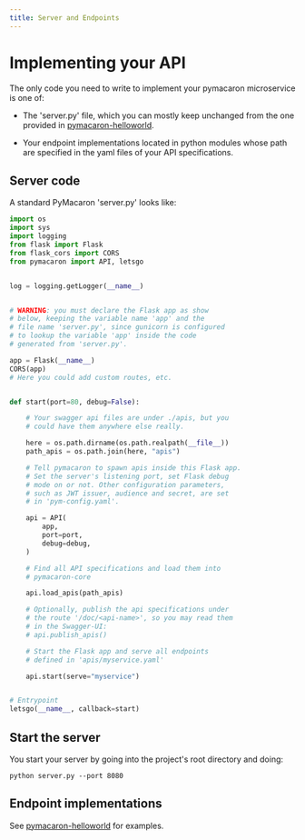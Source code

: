 ```yaml
---
title: Server and Endpoints
---
```


Implementing your API
=====================

The only code you need to write to implement your pymacaron microservice is one of:

* The 'server.py' file, which you can mostly keep unchanged from the one
  provided in [pymacaron-helloworld](https://github.com/pymacaron/pymacaron-helloworld).

* Your endpoint implementations located in python modules whose path are
  specified in the yaml files of your API specifications.


## Server code

A standard PyMacaron 'server.py' looks like:

```python
import os
import sys
import logging
from flask import Flask
from flask_cors import CORS
from pymacaron import API, letsgo


log = logging.getLogger(__name__)


# WARNING: you must declare the Flask app as show
# below, keeping the variable name 'app' and the
# file name 'server.py', since gunicorn is configured
# to lookup the variable 'app' inside the code
# generated from 'server.py'.

app = Flask(__name__)
CORS(app)
# Here you could add custom routes, etc.


def start(port=80, debug=False):

    # Your swagger api files are under ./apis, but you
    # could have them anywhere else really.

    here = os.path.dirname(os.path.realpath(__file__))
    path_apis = os.path.join(here, "apis")

    # Tell pymacaron to spawn apis inside this Flask app.
    # Set the server's listening port, set Flask debug
    # mode on or not. Other configuration parameters,
    # such as JWT issuer, audience and secret, are set
    # in 'pym-config.yaml'.

    api = API(
        app,
        port=port,
        debug=debug,
    )

    # Find all API specifications and load them into
    # pymacaron-core

    api.load_apis(path_apis)

    # Optionally, publish the api specifications under
    # the route '/doc/<api-name>', so you may read them
    # in the Swagger-UI:
    # api.publish_apis()

    # Start the Flask app and serve all endpoints
    # defined in 'apis/myservice.yaml'

    api.start(serve="myservice")


# Entrypoint
letsgo(__name__, callback=start)
```

## Start the server

You start your server by going into the project's root directory and doing:

```shell
python server.py --port 8080
```

## Endpoint implementations

See [pymacaron-helloworld](https://github.com/pymacaron/pymacaron-helloworld)
for examples.